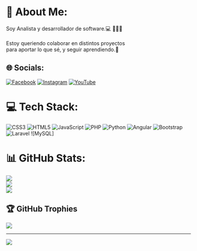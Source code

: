 # 💫 About Me:
Soy Analista y desarrollador de software.💻 📙📘📒<br><br>Estoy queriendo colaborar en distintos proyectos <br>para aportar lo que sé, y seguir aprendiendo.🤝<br>


## 🌐 Socials:
[![Facebook](https://img.shields.io/badge/Facebook-%231877F2.svg?logo=Facebook&logoColor=white)](https://facebook.com/profile.php?id=100047685077888&mibextid=ZbWKwL) [![Instagram](https://img.shields.io/badge/Instagram-%23E4405F.svg?logo=Instagram&logoColor=white)](https://instagram.com/leonardo_pinto04?igshid=ZDdkNTZiNTM=) [![YouTube](https://img.shields.io/badge/YouTube-%23FF0000.svg?logo=YouTube&logoColor=white)](https://youtube.com/@raptorcode4451) 

# 💻 Tech Stack:
![CSS3](https://img.shields.io/badge/css3-%231572B6.svg?style=for-the-badge&logo=css3&logoColor=white) ![HTML5](https://img.shields.io/badge/html5-%23E34F26.svg?style=for-the-badge&logo=html5&logoColor=white) ![JavaScript](https://img.shields.io/badge/javascript-%23323330.svg?style=for-the-badge&logo=javascript&logoColor=%23F7DF1E) ![PHP](https://img.shields.io/badge/php-%23777BB4.svg?style=for-the-badge&logo=php&logoColor=white) ![Python](https://img.shields.io/badge/firebase-%23039BE5.svg?style=for-the-badge&logo=firebase) ![Angular](https://img.shields.io/badge/angular-%23DD0031.svg?style=for-the-badge&logo=angular&logoColor=white) ![Bootstrap](https://img.shields.io/badge/bootstrap-%23563D7C.svg?style=for-the-badge&logo=bootstrap&logoColor=white) ![Laravel](https://img.shields.io/badge/apache-%23D42029.svg?style=for-the-badge&logo=apache&logoColor=white) ![MySQL]
# 📊 GitHub Stats:
![](https://github-readme-stats.vercel.app/api?username=leofadev&theme=dark&hide_border=false&include_all_commits=false&count_private=false)<br/>
![](https://github-readme-streak-stats.herokuapp.com/?user=leofadev&theme=dark&hide_border=false)<br/>
![](https://github-readme-stats.vercel.app/api/top-langs/?username=leofadev&theme=dark&hide_border=false&include_all_commits=false&count_private=false&layout=compact)

## 🏆 GitHub Trophies
![](https://github-profile-trophy.vercel.app/?username=leofadev&theme=radical&no-frame=false&no-bg=false&margin-w=4)

---
[![](https://visitcount.itsvg.in/api?id=leofadev&icon=2&color=3)](https://visitcount.itsvg.in)

<!-- Proudly created with GPRM ( https://gprm.itsvg.in ) -->
